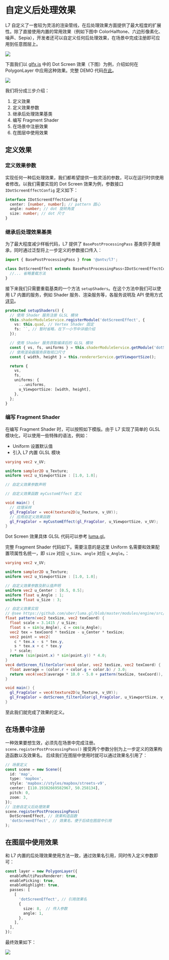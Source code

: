 # 自定义后处理效果

L7 自定义了一套较为灵活的渲染管线，在后处理效果方面提供了最大程度的扩展性。除了直接使用内置的常用效果（例如下图中 ColorHalftone、六边形像素化、噪声、Sepia），开发者还可以自定义任何后处理效果，在场景中完成注册即可应用到任意图层上。

![](./screenshots/multi-scene.png)

下面我们以 [glfx.js](http://evanw.github.io/glfx.js/demo/) 中的 Dot Screen 效果（下图）为例，介绍如何在 PolygonLayer 中应用这种效果。完整 DEMO 代码[在此]()。

![](./screenshots/custom-effect.png)

我们将分成三步介绍：
1. 定义效果
  1. 定义效果参数
  2. 继承后处理效果基类
  3. 编写 Fragment Shader
2. 在场景中注册效果
3. 在图层中使用效果

## 定义效果

### 定义效果参数

实现任何一种后处理效果，我们都希望提供一些灵活的参数，可以在运行时供使用者修改。以我们需要实现的 Dot Screen 效果为例，参数接口 `IDotScreenEffectConfig` 定义如下：
```typescript
interface IDotScreenEffectConfig {
  center: [number, number]; // pattern 圆心
  angle: number; // dot 旋转角度
  size: number; // dot 尺寸
}
```

### 继承后处理效果基类

为了最大程度减少样板代码，L7 提供了 `BasePostProcessingPass` 基类供子类继承，同时通过泛型将上一步定义的参数接口传入：
```typescript
import { BasePostProcessingPass } from '@antv/l7';

class DotScreenEffect extends BasePostProcessingPass<IDotScreenEffectConfig> {
  //... 省略重载方法
}
```

接下来我们只需要重载基类的一个方法 `setupShaders`。在这个方法中我们可以使用 L7 内置的服务，例如 Shader 服务、渲染服务等，各服务说明及 API 使用方式[详见](./IoC%20容器、依赖注入与服务说明.md)。
```typescript
protected setupShaders() {
  // 使用 Shader 服务注册 GLSL 模块
  this.shaderModuleService.registerModule('dotScreenEffect', {
    vs: this.quad, // Vertex Shader 固定
    fs: ``, // 暂时省略，在下一小节中详细介绍
  });

  // 使用 Shader 服务获取编译后的 GLSL 模块
  const { vs, fs, uniforms } = this.shaderModuleService.getModule('dotScreenEffect');
  // 使用渲染器服务获取视口尺寸
  const { width, height } = this.rendererService.getViewportSize();

  return {
    vs,
    fs,
    uniforms: {
      ...uniforms,
      u_ViewportSize: [width, height],
    },
  };
}
```

### 编写 Fragment Shader

在编写 Fragment Shader 时，可以按照如下模版。由于 L7 实现了简单的 GLSL 模块化，可以使用一些特殊的语法，例如：
* Uniform 设置默认值
* 引入 L7 内置 GLSL 模块

```glsl
varying vec2 v_UV;

uniform sampler2D u_Texture;
uniform vec2 u_ViewportSize : [1.0, 1.0];

// 自定义效果参数声明

// 自定义效果函数 myCustomEffect 定义

void main() {
  // 纹理采样
  gl_FragColor = vec4(texture2D(u_Texture, v_UV));
  // 应用自定义效果函数
  gl_FragColor = myCustomEffect(gl_FragColor, u_ViewportSize, v_UV);
}
```

Dot Screen 效果具体 GLSL 代码可以参考 [luma.gl](https://github.com/uber/luma.gl/blob/master/modules/engine/src/effects/shader-modules/fun-filters/dotscreen.js#L11-L30)。

完整 Fragment Shader 代码如下。需要注意的是这里 Uniform 名需要和效果配置项属性名统一，即 `size` 对应 `u_Size`、`angle` 对应 `u_Angle`。：
```glsl
varying vec2 v_UV;

uniform sampler2D u_Texture;
uniform vec2 u_ViewportSize : [1.0, 1.0];

// 自定义效果参数及默认值声明
uniform vec2 u_Center : [0.5, 0.5];
uniform float u_Angle : 1;
uniform float u_Size : 3;

// 自定义效果实现
// @see https://github.com/uber/luma.gl/blob/master/modules/engine/src/effects/shader-modules/fun-filters/dotscreen.js#L11-L30
float pattern(vec2 texSize, vec2 texCoord) {
  float scale = 3.1415 / u_Size;
  float s = sin(u_Angle), c = cos(u_Angle);
  vec2 tex = texCoord * texSize - u_Center * texSize;
  vec2 point = vec2(
    c * tex.x - s * tex.y,
    s * tex.x + c * tex.y
  ) * scale;
  return (sin(point.x) * sin(point.y)) * 4.0;
}
vec4 dotScreen_filterColor(vec4 color, vec2 texSize, vec2 texCoord) {
  float average = (color.r + color.g + color.b) / 3.0;
  return vec4(vec3(average * 10.0 - 5.0 + pattern(texSize, texCoord)), color.a);
}

void main() {
  gl_FragColor = vec4(texture2D(u_Texture, v_UV));
  gl_FragColor = dotScreen_filterColor(gl_FragColor, u_ViewportSize, v_UV);
}
```

至此我们就完成了效果的定义。

## 在场景中注册

一种效果要想生效，必须先在场景中完成注册。`scene.registerPostProcessingPass()` 接受两个参数分别为上一步定义的效果构造函数以及效果名。
后续我们在图层中使用时就可以通过效果名引用了：
```typescript
// 场景定义
const scene = new Scene({
  id: 'map',
  type: 'mapbox',
  style: 'mapbox://styles/mapbox/streets-v9',
  center: [110.19382669582967, 50.258134],
  pitch: 0,
  zoom: 3,
});
// 注册自定义后处理效果
scene.registerPostProcessingPass(
  DotScreenEffect, // 效果构造函数
  'dotScreenEffect', // 效果名，便于后续在图层中引用
);
```

## 在图层中使用效果

和 L7 内置的后处理效果使用方法一致，通过效果名引用，同时传入定义参数即可：
```typescript
const layer = new PolygonLayer({
  enableMultiPassRenderer: true,
  enablePicking: true,
  enableHighlight: true,
  passes: [
    [
      'dotScreenEffect', // 引用效果名
      {
        size: 8,  // 传入参数
        angle: 1,
      },
    ],
  ],
});
```

最终效果如下：

![](./screenshots/dotscreen.png)
